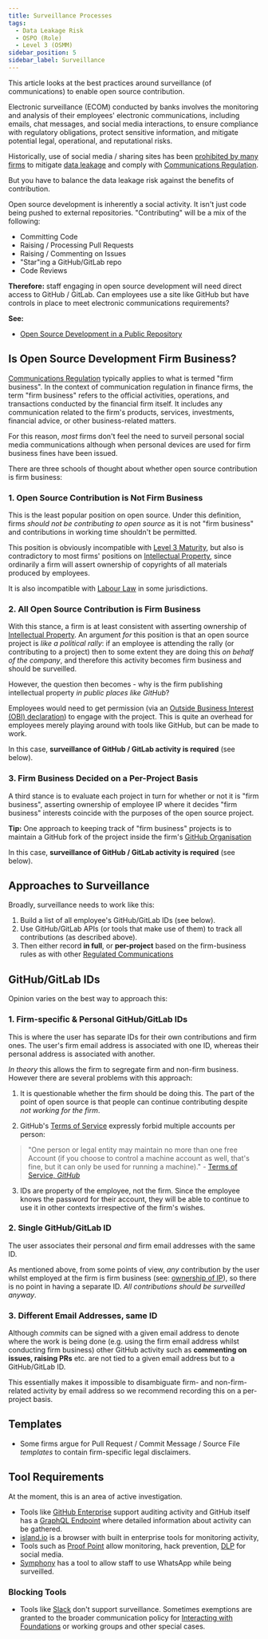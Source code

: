 ```yaml
---
title: Surveillance Processes
tags: 
  - Data Leakage Risk
  - OSPO (Role)
  - Level 3 (OSMM)
sidebar_position: 5
sidebar_label: Surveillance
---
```


This article looks at the best practices around  surveillance (of communications) to enable open source contribution.

<BoxOut title="Communications" image="/img/bok/regs/communications.png" link="../../Regulations/Communication" title="Communications Regulation" linkText="Communication Regulation Details">

Electronic surveillance (ECOM) conducted by banks involves the monitoring and analysis of their employees' electronic communications, including emails, chat messages, and social media interactions, to ensure compliance with regulatory obligations, protect sensitive information, and mitigate potential legal, operational, and reputational risks.


Historically, use of social media / sharing sites has been [prohibited by many firms](../../Artifacts/DLP-Software) to mitigate [data leakage](../../Risks/Data-Leakage-Risk) and comply with [Communications Regulation](../../Regulations/Communication).  

But you have to balance the data leakage risk against the benefits of contribution.  

</BoxOut>

<BoxOut title="What Constitutes 'A Contribution'?" image="/img/bok/warning.png">

Open source development is inherently a social activity.  It isn't just code being pushed to external repositories.  "Contributing" will be a mix of the following:

- Committing Code
- Raising / Processing Pull Requests
- Raising / Commenting on Issues
- "Star"ing a GitHub/GitLab repo 
- Code Reviews

**Therefore:** staff engaging in open source development will need direct access to GitHub / GitLab.  Can employees use a site like GitHub but have controls in place to meet electronic communications requirements?


**See:**
 
  - [Open Source Development in a Public Repository](Public-Development)

</BoxOut>

## Is Open Source Development Firm Business?

[Communications Regulation](../../Regulations/Communication) typically applies to what is termed "firm business".  In the context of communication regulation in finance firms, the term "firm business" refers to the official activities, operations, and transactions conducted by the financial firm itself. It includes any communication related to the firm's products, services, investments, financial advice, or other business-related matters.

For this reason, _most_ firms don't feel the need to surveil personal social media communications although when personal devices are used for firm  business fines have been issued.  

There are three schools of thought about whether open source contribution is firm business:

### 1. Open Source Contribution is Not Firm Business

This is the least popular position on open source.  Under this definition, firms _should not be contributing to open source_ as it is not "firm business" and contributions in working time shouldn't be permitted.

This position is obviously incompatible with [Level 3 Maturity](../../OSMM/Level-3), but also is contradictory to most firms' positions on [Intellectual Property](../../Regulations/IP), since ordinarily a firm will assert ownership of copyrights of all materials produced by employees.

It is also incompatible with [Labour Law](../../Regulations/Labour) in some jurisdictions.

### 2.  All Open Source Contribution is Firm Business

With this stance, a firm is at least consistent with asserting ownership of [Intellectual Property](../../Regulations/IP).  An argument _for_ this position is that an open source project is _like a political rally_:  if an employee is attending the rally (or contributing to a project) then to some extent they are doing this _on behalf of the company_, and therefore this activity becomes firm business and should be surveilled.

However, the question then becomes - why is the firm publishing intellectual property _in public places like GitHub_?  

Employees would need to get permission (via an [Outside Business Interest (OBI) declaration](https://www.lawinsider.com/dictionary/outside-business-interests)) to engage with the project.  This is quite an overhead for employees merely playing around with tools like GitHub, but can be made to work.

In this case, **surveillance of GitHub / GitLab activity is required** (see below).

### 3.  Firm Business Decided on a Per-Project Basis

A third stance is to evaluate each project in turn for whether or not it is "firm business", asserting ownership of employee IP where it decides "firm business" interests coincide with the purposes of the open source project.

**Tip:** One approach to keeping track of "firm business" projects is to maintain a GitHub fork of the project inside the firm's [GitHub Organisation](https://docs.github.com/en/get-started/learning-about-github/types-of-github-accounts#organization-accounts)

In this case, **surveillance of GitHub / GitLab activity is required** (see below).
 
## Approaches to Surveillance

Broadly, surveillance needs to work like this:

1.  Build a list of all employee's GitHub/GitLab IDs (see below).
2.  Use GitHub/GitLab APIs (or tools that make use of them) to track all contributions (as described above). 
3.  Then either record **in full**, or **per-project** based on the firm-business rules as with other [Regulated Communications](../../Regulations/Communication)
 
## GitHub/GitLab IDs

Opinion varies on the best way to approach this:

### 1. Firm-specific & Personal GitHub/GitLab IDs

This is where the user has separate IDs for their own contributions and firm ones.  The user's firm email address is associated with one ID, whereas their personal address is associated with another.  

_In theory_ this allows the firm to segregate firm and non-firm business.  However there are several problems with this approach:

1. It is questionable whether the firm should be doing this.  The part of the point of open source is that people can continue contributing despite _not working for the firm_.

2. GitHub's [Terms of Service](https://help.github.com/en/github/site-policy/github-terms-of-service) expressly forbid multiple accounts per person:

 > "One person or legal entity may maintain no more than one free Account (if you choose to control a machine account as well, that's fine, but it can only be used for running a machine)." - [Terms of Service, _GitHub_](https://docs.github.com/en/site-policy/github-terms/github-terms-of-service)
 
3. IDs are property of the employee, not the firm.  Since the employee knows the password for their account, they will be able to continue to use it in other contexts irrespective of the firm's wishes.

### 2. Single GitHub/GitLab ID

The user associates their personal _and_ firm email addresses with the same ID.  

As mentioned above, from some points of view, _any_ contribution by the user whilst employed at the firm is firm business (see: [ownership of IP](../../Artifacts/CLAs-And-DCOs#Understanding-Copyright)), so there is no point in having a separate ID.  _All contributions should be surveilled anyway_.

### 3. Different Email Addresses, same ID

Although _commits_ can be signed with a given email address to denote where the work is being done (e.g. using the firm email address whilst conducting firm business) other GitHub activity such as **commenting on issues, raising PRs** etc. are not tied to a given email address but to a GitHub/GitLab ID.  

This essentially makes it impossible to disambiguate firm- and non-firm-related activity by email address so we recommend recording this on a per-project basis. 

## Templates

 - Some firms argue for Pull Request / Commit Message / Source File _templates_ to contain firm-specific legal disclaimers.

## Tool Requirements

At the moment, this is an area of active investigation.  

 - Tools like [GitHub Enterprise](https://github.com/enterprise) support auditing activity and GitHub itself has a [GraphQL Endpoint](https://docs.github.com/en/graphql) where detailed information about activity can be gathered.
 - [island.io](https://island.io) is a browser with built in enterprise tools for monitoring activity,
 - Tools such as [Proof Point](https://www.proofpoint.com/uk/solutions/social-media-protection-and-compliance) allow monitoring, hack prevention, [DLP](../../Artifacts/DLP-Software) for social media.  
 - [Symphony](symphony.com) has a tool to allow staff to use WhatsApp while being surveilled.

### Blocking Tools

 - Tools like [Slack](https://slack.comro) don't support surveillance.  Sometimes exemptions are granted to the broader communication policy for [Interacting with Foundations](../Level-4/Foundations) or working groups and other special cases.
 
 
 
